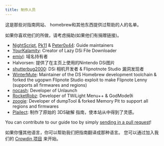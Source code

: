 ```yaml
---
title: 制作人员
---
```


这是那些对指南网站、 homebrew和其他东西提供过帮助的人的名单。

如果你喜欢他们的所做，请考虑捐助(如果他们有捐赠链接)。

- [NightScript](https://nightyoshi370.github.io/), [Pk11](https://pk11.us/) & [Peter0x44](https://github.com/Peter0x44): Guide maintainers
- [YourKalamity](https://github.com/YourKalamity/): Creator of Lazy DSi File Downloader
- [emiyl](https://emiyl.com/paypal): 域名持有者
- Halvorsen: 提供了在主页上使用的Nintendo DSi图片
- [shutterbug2000](https://paypal.me/projectkaeru): DSi 相机开发者 & Flipnotnote Studio 漏洞发现者
- [WinterMute](https://devkitpro.org/support-devkitpro): Maintainer of the DS Homebrew development toolchain & forked the ugopwn Flipnote Studio exploit to make Flipnote Lenny (supports all firmwares and regions)
- [nocash](http://problemkaputt.de/donate.htm): Developer of Unlaunch
- [RocketRobz](https://github.com/RocketRobz): Developer of TWiLight Menu++ & GodMode9i
- [zoogie](https://github.com/zoogie): Developer of dumpTool & forked Memory Pit to support all regions and firmwares
- [Plailect](https://github.com/Plailect): 制作了原始的 3DS破解 指南，使本站从中得到了灵感。

You can contribute to our guide too by simply [sending in a pull request](https://github.com/cfw-guide/dsi.cfw.guide/)!

如果你懂其他语言，你可以帮助我们把指南翻译成那种语言。 您可以通过加入我们的 [Crowdin 项目](https://crowdin.com/project/dsi-guide) 来开始。
